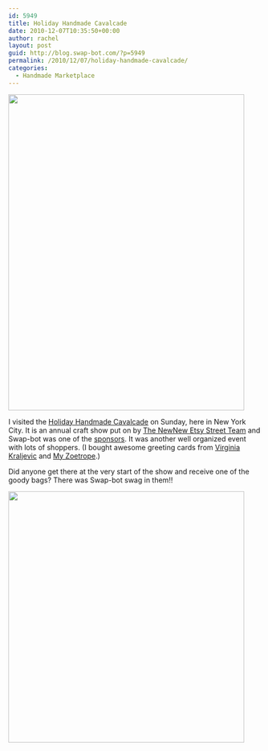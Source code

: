 ```yaml
---
id: 5949
title: Holiday Handmade Cavalcade
date: 2010-12-07T10:35:50+00:00
author: rachel
layout: post
guid: http://blog.swap-bot.com/?p=5949
permalink: /2010/12/07/holiday-handmade-cavalcade/
categories:
  - Handmade Marketplace
---
```

[<img src="http://blog.swap-bot.com/wp-content/uploads/2010/12/holidaycavalcade.jpg" alt="" title="holidaycavalcade" width="470" height="629" class="aligncenter size-full wp-image-5950" srcset="http://blog.swap-bot.com/wp-content/uploads/2010/12/holidaycavalcade-224x300.jpg 224w, http://blog.swap-bot.com/wp-content/uploads/2010/12/holidaycavalcade.jpg 470w" sizes="(max-width: 470px) 100vw, 470px" />](http://www.handmadecavalcade.com/)

I visited the [Holiday Handmade Cavalcade](http://www.handmadecavalcade.com/) on Sunday, here in New York City. It is an annual craft show put on by [The NewNew Etsy Street Team](http://thenewnew.blogspot.com/) and Swap-bot was one of the [sponsors](http://www.handmadecavalcade.com/sponsors.html). It was another well organized event with lots of shoppers. (I bought awesome greeting cards from [Virginia Kraljevic](http://www.etsy.com/shop/virginiakraljevic) and [My Zoetrope](http://www.myzoetrope.com/).)

Did anyone get there at the very start of the show and receive one of the goody bags? There was Swap-bot swag in them!!

<img src="http://blog.swap-bot.com/wp-content/uploads/2010/12/cavalcade1.jpg" alt="" title="cavalcade1" width="470" height="500" class="aligncenter size-full wp-image-5951" srcset="http://blog.swap-bot.com/wp-content/uploads/2010/12/cavalcade1-282x300.jpg 282w, http://blog.swap-bot.com/wp-content/uploads/2010/12/cavalcade1.jpg 470w" sizes="(max-width: 470px) 100vw, 470px" />